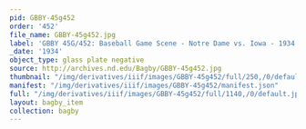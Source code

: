 ```yaml
---
pid: GBBY-45g452
order: '452'
file_name: GBBY-45g452.jpg
label: 'GBBY 45G/452: Baseball Game Scene - Notre Dame vs. Iowa - 1934'
_date: '1934'
object_type: glass plate negative
source: http://archives.nd.edu/Bagby/GBBY-45g452.jpg
thumbnail: "/img/derivatives/iiif/images/GBBY-45g452/full/250,/0/default.jpg"
manifest: "/img/derivatives/iiif/images/GBBY-45g452/manifest.json"
full: "/img/derivatives/iiif/images/GBBY-45g452/full/1140,/0/default.jpg"
layout: bagby_item
collection: bagby
---
```

